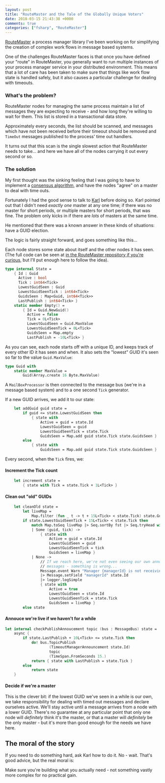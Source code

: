 ```yaml
---
layout: post
title: "RouteMaster and the Tale of the Globally Unique Voters"
date: 2018-03-15 21:43:38 +0000
comments: true
categories: ["fsharp", "RouteMaster"]
---
```

[RouteMaster](https://github.com/RouteMasterIntegration/RouteMaster) a process manager library I've been working on for simplifying the creation of complex work flows in message based systems.

One of the challenges RouteMaster faces is that once you have defined your "route" in RouteMaster, you generally want to run multiple instances of your process manager service in your distributed environment. This means that a lot of care has been taken to make sure that things like work flow state is handled safely, but it also causes a particular challenge for dealing with timeouts.

<!-- more -->

### What's the problem?

RouteMaster nodes for managing the same process maintain a list of messages they are expecting to receive - and how long they're willing to wait for them. This list is stored in a transactional data store.

Approximately every seconds, the list should be scanned, and messages which have not been received before their timeout should be removed and `TimeOut` messages published to the process' time out handlers.

It turns out that this scan is the single slowest action that RouteMaster needs to take... and here we have all of the nodes carrying it out every second or so.

### The solution

My first thought was the sinking feeling that I was going to have to implement a [consensus algorithm](https://en.wikipedia.org/wiki/Consensus_algorithm), and have the nodes "agree" on a master to deal with time outs.

Fortunately I had the good sense to talk to [Karl](https://twitter.com/kjnilsson) before doing so. Karl pointed out that I didn't need _exactly one_ master at any one time; if there was no master for short periods, or multiple masters for short periods, that was fine. The problem only kicks in if there are *lots* of masters at the same time.

He mentioned that there was a known answer in these kinds of situations: have a GUID election.

The logic is fairly straight forward, and goes something like this...

Each node stores some state about itself and the other nodes it has seen. (The full code can be seen at [in the RouteMaster repository if you're curious](https://github.com/RouteMasterIntegration/RouteMaster/blob/master/Core/TimeoutManager.fs), but I'll put enough here to follow the idea).

``` fsharp
type internal State =
    { Id : Guid
      Active : bool
      Tick : int64<Tick>
      LowestGuidSeen : Guid
      LowestGuidSeenTick : int64<Tick>
      GuidsSeen : Map<Guid, int64<Tick>>
      LastPublish : int64<Tick> }
    static member Empty() =
        { Id = Guid.NewGuid()
          Active = false
          Tick = 0L<Tick>
          LowestGuidSeen = Guid.MaxValue
          LowestGuidSeenTick = 0L<Tick>
          GuidsSeen = Map.empty
          LastPublish = -10L<Tick> }
```

As you can see, each node starts off with a unique ID, and keeps track of every other ID it has seen and when. It also sets the "lowest" GUID it's seen so far to the value `Guid.MaxValue`:

``` fsharp
type Guid with
    static member MaxValue =
        Guid(Array.create 16 Byte.MaxValue)
```

A `MailBoxProcessor` is then connected to the message bus (we're in a message based system) and to a one second `Tick` generator.

If a new GUID arrives, we add it to our state:

``` fsharp
    let addGuid guid state =
        if guid <= state.LowestGuidSeen then
            { state with
                Active = guid = state.Id
                LowestGuidSeen = guid
                LowestGuidSeenTick = state.Tick
                GuidsSeen = Map.add guid state.Tick state.GuidsSeen }
        else
            { state with
                GuidsSeen = Map.add guid state.Tick state.GuidsSeen }
```

Every second, when the `Tick` fires, we:

#### Increment the Tick count

``` fsharp 
    let increment state =
        { state with Tick = state.Tick + 1L<Tick> }
```

#### Clean out "old" GUIDs

``` fsharp
    let cleanOld state =
        let liveMap =
            Map.filter (fun _ t -> t + 15L<Tick> < state.Tick) state.GuidsSeen
        if state.LowestGuidSeenTick + 15L<Tick> < state.Tick then
            match Map.toSeq liveMap |> Seq.sortBy fst |> Seq.tryHead with
            | Some (guid, tick) ->
                { state with
                    Active = guid = state.Id
                    LowestGuidSeen = guid
                    LowestGuidSeenTick = tick
                    GuidsSeen = liveMap }
            | None ->
                // If we reach here, we're not even seeing our own announcement
                // messages - something is wrong...
                Message.event Warn "Manager {managerId} is not receiving timeout manager announcements"
                |> Message.setField "managerId" state.Id
                |> logger.logSimple
                { state with
                    Active = true
                    LowestGuidSeen = state.Id
                    LowestGuidSeenTick = state.Tick
                    GuidsSeen = liveMap }
        else state
```

#### Annouce we're live if we haven't for a while

``` fsharp
let internal checkPublishAnnoucement topic (bus : MessageBus) state =
    async {
        if state.LastPublish + 10L<Tick> <= state.Tick then
            do! bus.TopicPublish
                    (TimeoutManagerAnnouncement state.Id)
                    topic
                    (TimeSpan.FromSeconds 15.)
            return { state with LastPublish = state.Tick }
        else
            return state
    }
```

#### Decide if we're a master

This is the clever bit: if the lowest GUID we've seen in a while is our own, we take responsibility for dealing with timed out messages and declare ourselves active. We'll stay active until a message arrives from a node with a lower GUID. There's no guarantee at any particular point that only one node will *definitely* think it's the master, or that a master will *definitely* be the only master - but it's more than good enough for the needs we have here.

## The moral of the story

If you need to do something hard, ask Karl how to do it. No - wait. That's good advice, but the real moral is:

Make sure you're building what you actually need - not something vastly more complex for no practical gain.
